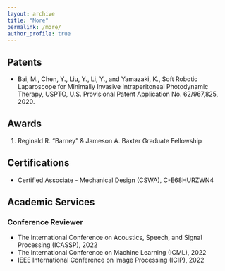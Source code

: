 ```yaml
---
layout: archive
title: "More"
permalink: /more/
author_profile: true
---
```


## Patents

- Bai, M., Chen, Y., Liu, Y., Li, Y., and Yamazaki, K., Soft Robotic Laparoscope for Minimally Invasive Intraperitoneal Photodynamic Therapy, USPTO, U.S. Provisional Patent Application No. 62/967,825, 2020.

## Awards

1. Reginald R. “Barney” & Jameson A. Baxter Graduate Fellowship

## Certifications

* Certified Associate - Mechanical Design (CSWA), C-E68HURZWN4 


## Academic Services

### Conference Reviewer 

- The International Conference on Acoustics, Speech, and Signal Processing (ICASSP), 2022
- The International Conference on Machine Learning (ICML), 2022
- IEEE International Conference on Image Processing (ICIP), 2022 

